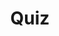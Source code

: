 ---
title: "Quiz"
passing_percentage: 70
layout: "test"
type: "test"
questions:
  - id: "q1"
    text: "What is the primary runtime used for WebAssembly filters in Istio Envoy?"
    type: "single-answer"
    marks: 2
    options:
      - id: "a"
        text: "envoy.wasm.runtime.wasmtime"
      - id: "b"
        text: "envoy.wasm.runtime.v8"
        is_correct: true
      - id: "c"
        text: "envoy.wasm.runtime.node"
  - id: "q2"
    text: "Which components are required to deploy a WebAssembly filter in Istio? (Select all that apply)"
    type: "multiple-answers"
    marks: 2
    options:
      - id: "a"
        text: "EnvoyFilter resource"
        is_correct: true
      - id: "b"
        text: "WASM binary file"
        is_correct: true
      - id: "c"
        text: "Volume mount configuration for sidecar"
        is_correct: true
  - id: "q3"
    text: "Which annotation configures Istio sidecar volumes?"
    type: "short_answer" 
    marks: 2
    correct_answer: "userVolumeMount" 
---